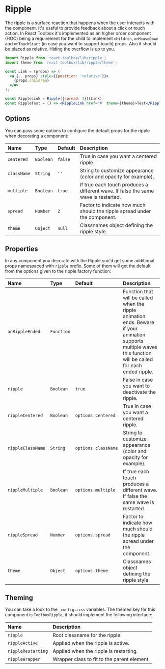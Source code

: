 # Ripple

The ripple is a surface reaction that happens when the user interacts with the component. It's useful to provide feedback about a click or touch action. In React Toolbox it's implemented as an higher order component (HOC) being a requirement for the child to implement `children`, `onMouseDown` and `onTouchStart` (in case you want to support touch) props. Also it should be placed as relative. Hiding the overflow is up to you.

<!-- example -->
```jsx
import Ripple from 'react-toolbox/lib/ripple';
import theme from 'react-toolbox/lib/ripple/theme';

const Link = (props) => (
  <a {...props} style={{position: 'relative'}}>
    {props.children}
  </a>
);

const RippleLink = Ripple({spread: 3})(Link);
const RippleTest = () => <RippleLink href='#' theme={theme}>Test</RippleLink>;
```

## Options

You can pass some options to configure the default props for the ripple when decorating a component:

| Name            | Type        | Default     | Description|
|:-----|:-----|:-----|:-----|
| `centered`      | `Boolean`   | `false`     | True in case you want a centered ripple.|
| `className`     | `String`    | `''`        | String to customize appearance (color and opacity for example).|
| `multiple`      | `Boolean`   | `true`      | If true each touch produces a different wave. If false the same wave is restarted. |
| `spread`        | `Number`    | `2`         | Factor to indicate how much should the ripple spread under the component.|
| `theme`         | `Object`    | `null`      | Classnames object defining the ripple style.|

## Properties

In any component you decorate with the Ripple you'd get some additional props namespaced with `ripple` prefix. Some of them will get the default from the options given to the ripple factory function:

| Name              | Type         | Default             | Description|
|:-----|:-----|:-----|:-----|
| `onRippleEnded`   | `Function`  |                     | Function that will be called when the ripple animation ends. Beware if your animation supports multiple waves this function will be called for each ended ripple. |
| `ripple`          | `Boolean`   | `true`              | False in case you want to deactivate the ripple.|
| `rippleCentered`  | `Boolean`   | `options.centered`  | True in case you want a centered ripple.|
| `rippleClassName` | `String`    | `options.className` | String to customize appearance (color and opacity for example).|
| `rippleMultiple`  | `Boolean`   | `options.multiple`  | If true each touch produces a different wave. If false the same wave is restarted. |
| `rippleSpread`    | `Number`    | `options.spread`    | Factor to indicate how much should the ripple spread under the component.|
| `theme`           | `Object`    | `options.theme`     | Classnames object defining the ripple style.|

## Theming

You can take a look to the `_config.scss` variables. The themed key for this component is `ToolboxRipple`, it should implement the following interface:

| Name               | Description|
|:-------------------|:-----------|
| `ripple`           | Root classname for the ripple.|
| `rippleActive`     | Applied when the ripple is active.|
| `rippleRestarting` | Applied when the ripple is restarting.|
| `rippleWrapper`    | Wrapper class to fit to the parent element.|
